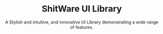 <h1 align="center">
    ShitWare UI Library
</h1>

<p align="center">
    A Stylish and intuitive, and innovative UI Library demonstrating a wide range of features.
</p>
